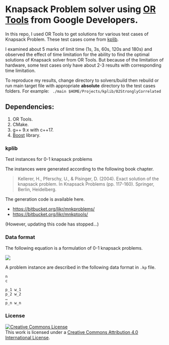 # Knapsack Problem solver using [OR Tools](https://developers.google.com/optimization) from Google Developers.

In this repo, I used OR Tools to get solutions for various test cases of Knapsack Problem. These test cases come from [kplib](https://github.com/likr/kplib).

I examined about 5 marks of limit time (1s, 3s, 60s, 120s and 180s) and observed the effect of time limitation for the ability to find the optimal solutions of Knapsack solver from OR Tools. But because of the limitation of hardware, some test cases only have about 2-3 results with corresponding time limitation.

To reproduce my results, change directory to solvers/build then rebuild or run main target file with appropriate **absolute** directory to the test cases folders. For example: ``` ./main $HOME/Projects/kplib/02StronglyCorrelated```

## Dependencies:
1. OR Tools.
2. CMake.
3. g++ 9.x with c++17.
4. [Boost](https://www.boost.org/) library.

### kplib

Test instances for 0-1 knapsack problems

The instances were generated according to the following book chapter. 

> Kellerer, H., Pferschy, U., & Pisinger, D. (2004). Exact solution of the knapsack problem. In Knapsack Problems (pp. 117-160). Springer, Berlin, Heidelberg.

The generation code is available here.

* https://bitbucket.org/likr/mnkproblems/
* https://bitbucket.org/likr/mnkptools/

(However, updating this code has stopped...)

### Data format

The following equation is a formulation of 0-1 knapsack problems.

<img src="https://latex.codecogs.com/gif.latex?%5Cbegin%7Baligned%7D%20%5Cmax%20%26%20%5Csum_%7Bi%3D1%7D%5En%20p_i%20x_i%20%5C%5C%20%5Ctext%7Bs.t.%7D%20%26%20%5Csum_%7Bi%3D1%7D%5En%20w_i%20x_i%20%5Cleq%20c%2C%20%5C%5C%20%26%20x_i%20%5Cin%20%5C%7B0%2C%201%5C%7D.%20%5Cend%7Baligned%7D" />

A problem instance are described in the following data format in `.kp` file.

```
n
c

p_1 w_1
p_2 w_2
…
p_n w_n
```


### License

<a rel="license" href="http://creativecommons.org/licenses/by/4.0/"><img alt="Creative Commons License" style="border-width:0" src="https://i.creativecommons.org/l/by/4.0/88x31.png" /></a><br />This work is licensed under a <a rel="license" href="http://creativecommons.org/licenses/by/4.0/">Creative Commons Attribution 4.0 International License</a>.
